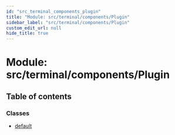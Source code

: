 ```yaml
---
id: "src_terminal_components_plugin"
title: "Module: src/terminal/components/Plugin"
sidebar_label: "src/terminal/components/Plugin"
custom_edit_url: null
hide_title: true
---
```


# Module: src/terminal/components/Plugin

## Table of contents

### Classes

- [default](../classes/src_terminal_components_plugin.default.md)
